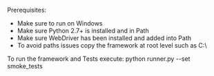 Prerequisites:
- Make sure to run on Windows
- Make sure Python 2.7+ is installed and in Path
- Make sure WebDriver has been installed and added into Path
- To avoid paths issues copy the framework at root level such as C:\

To run the framework and Tests execute:
python runner.py --set smoke_tests
